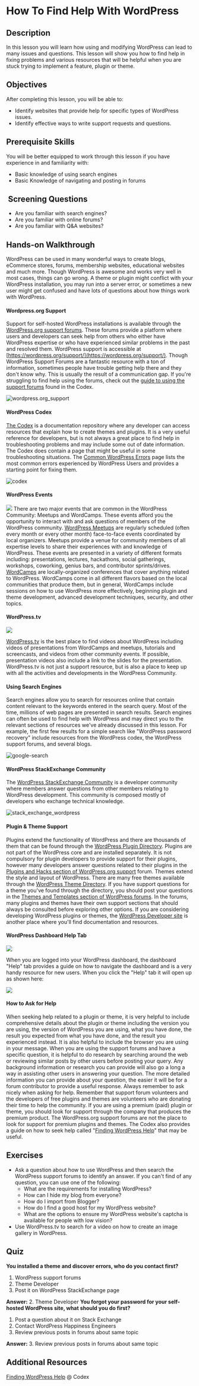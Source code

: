 # How To Find Help With WordPress

## Description

In this lesson you will learn how using and modifying WordPress can lead to many issues and questions. This lesson will show you how to find help in fixing problems and various resources that will be helpful when you are stuck trying to implement a feature, plugin or theme.  

## Objectives

After completing this lesson, you will be able to:

*   Identify websites that provide help for specific types of WordPress issues.
*   Identify effective ways to write support requests and questions.

## Prerequisite Skills

You will be better equipped to work through this lesson if you have experience in and familiarity with:

*   Basic knowledge of using search engines
*   Basic Knowledge of navigating and posting in forums

##  Screening Questions

*   Are you familiar with search engines?
*   Are you familiar with online forums?
*   Are you familiar with Q&A websites?

## Hands-on Walkthrough

WordPress can be used in many wonderful ways to create blogs, eCommerce stores, forums, membership websites, educational websites and much more. Though WordPress is awesome and works very well in most cases, things can go wrong. A theme or plugin might conflict with your WordPress installation, you may run into a server error, or sometimes a new user might get confused and have lots of questions about how things work with WordPress.

#### Wordpress.org Support

Support for self-hosted WordPress installations is available through the [WordPress.org support forums](https://en.forums.wordpress.com/). These forums provide a platform where users and developers can seek help from others who either have WordPress expertise or who have experienced similar problems in the past and resolved them. WordPress support is accessible at [https://wordpress.org/support/](https://wordpress.org/support/). Though WordPress Support Forums are a fantastic resource with a ton of information, sometimes people have trouble getting help there and they don't know why. This is usually the result of a communication gap. If you're struggling to find help using the forums, check out the [guide to using the support forums](http://codex.wordpress.org/Using_the_Support_Forums) found in the Codex. 

![wordpress.org_support](/images/wordpress.org_support.jpg)

#### WordPress Codex

[The Codex](http://codex.wordpress.org/) is a documentation repository where any developer can access resources that explain how to create themes and plugins. It is a very useful reference for developers, but is not always a great place to find help in troubleshooting problems and may include some out of date information. The Codex does contain a page that might be useful in some troubleshooting situations. The [Common WordPress Errors](https://codex.wordpress.org/Common_WordPress_Errors) page lists the most common errors experienced by WordPress Users and provides a starting point for fixing them. 

![codex](/images/codex.jpg)

#### WordPress Events

![](https://cldup.com/Lywj_x6A_1.png) There are two major events that are common in the WordPress Community: Meetups and WordCamps. These events afford you the opportunity to interact with and ask questions of members of the WordPress community. [WordPress Meetups](http://wordpress.meetup.com/) are regularly scheduled (often every month or every other month) face-to-face events coordinated by local organizers. Meetups provide a venue for community members of all expertise levels to share their experiences with and knowledge of WordPress. These events are presented in a variety of different formats including: presentations, lectures, hackathons, social gatherings, workshops, coworking, genius bars, and contributor sprints/drives. [WordCamps](http://central.wordcamp.org/) are locally-organized conferences that cover anything related to WordPress. WordCamps come in all different flavors based on the local communities that produce them, but in general, WordCamps include sessions on how to use WordPress more effectively, beginning plugin and theme development, advanced development techniques, security, and other topics.

#### WordPress.tv

![](/images/dZKtVH1YEy.png)

[WordPress.tv](http://wordpress.tv/) is the best place to find videos about WordPress including videos of presentations from WordCamps and meetups, tutorials and screencasts, and videos from other community events. If possible, presentation videos also include a link to the slides for the presentation. WordPress.tv is not just a support resource, but is also a place to keep up with all the activities and developments in the WordPress Community.

#### Using Search Engines

Search engines allow you to search for resources online that contain content relevant to the keywords entered in the search query. Most of the time, millions of web pages are presented in search results. Search engines can often be used to find help with WordPress and may direct you to the relevant sections of resources we've already discussed in this lesson. For example, the first few results for a simple search like "WordPress password recovery" include resources from the WordPress codex, the WordPress support forums, and several blogs. 

![google-search](/images/google-search.jpg)

#### WordPress StackExchange Community

The [WordPress StackExchange Community](http://wordpress.stackexchange.com/) is a developer community where members answer questions from other members relating to WordPress development. This community is composed mostly of developers who exchange technical knowledge. 

![stack_exchange_wordpress](/images/stack_exchange_wordpress.jpg)

#### Plugin & Theme Support

Plugins extend the functionality of WordPress and there are thousands of them that can be found through the [WordPress Plugin Directory](https://wordpress.org/plugins/). Plugins are not part of the WordPress core and are installed separately. It is not compulsory for plugin developers to provide support for their plugins, however many developers answer questions related to their plugins in the [Plugins and Hacks section of WordPress.org support](https://wordpress.org/support/forum/plugins-and-hacks) forum. Themes extend the style and layout of WordPress. There are many free themes available through the [WordPress Theme Directory](https://wordpress.org/themes). If you have support questions for a theme you've found through the directory, you should post your questions in the [Themes and Templates section of WordPress forums](https://wordpress.org/support/forum/themes-and-templates). In the forums, many plugins and themes have their own support sections that should always be consulted before exploring other options. If you are considering developing WordPress plugins or themes, the [WordPress Developer site](https://developer.wordpress.org/) is another place where you'll find documentation and resources.

#### WordPress Dashboard Help Tab

![](/images/7lkOzuOelC.png)

When you are logged into your WordPress dashboard, the dashboard "Help" tab provides a guide on how to navigate the dashboard and is a very handy resource for new users. When you click the "Help" tab it will open up as shown here: 

![](/images/Y7R-AnqV67.png) 

#### How to Ask for Help

When seeking help related to a plugin or theme, it is very helpful to include comprehensive details about the plugin or theme including the version you are using, the version of WordPress you are using, what you have done, the result you expected from what you have done, and the result you experienced instead. It is also helpful to include the browser you are using in your message. When you are using the support forums and have a specific question, it is helpful to do research by searching around the web or reviewing similar posts by other users before posting your query. Any background information or research you can provide will also go a long a way in assisting other users in answering your question. The more detailed information you can provide about your question, the easier it will be for a forum contributor to provide a useful response. Always remember to ask nicely when asking for help. Remember that support forum volunteers and the developers of free plugins and themes are volunteers who are donating their time to help the community. If you are using a premium (paid) plugin or theme, you should look for support through the company that produces the premium product. The WordPress.org support forums are not the place to look for support for premium plugins and themes. The Codex also provides a guide on how to seek help called "[Finding WordPress Help](http://codex.wordpress.org/Finding_WordPress_Help)" that may be useful.  

## Exercises

*   Ask a question about how to use WordPress and then search the WordPress support forums to identify an answer. If you can't find of any question, you can use one of the following:
    *   What are the requirements for installing WordPress?
    *   How can I hide my blog from everyone?
    *   How do I import from Blogger?
    *   How do I find a good host for my WordPress website?
    *   What are the options to ensure my WordPress website's captcha is available for people with low vision?
*   Use WordPress.tv to search for a video on how to create an image gallery in WordPress.

## Quiz

**You installed a theme and discover errors, who do you contact first?**

1.  WordPress support forums
2.  Theme Developer
3.  Post it on WordPress StackExchange page

**Answer:** 2. Theme Developer **You forgot your password for your self-hosted WordPress site, what should you do first?**

1.  Post a question about it on Stack Exchange
2.  Contact WordPress Happiness Engineers
3.  Review previous posts in forums about same topic

**Answer:** 3\. Review previous posts in forums about same topic

## Additional Resources

[Finding WordPress Help](https://codex.wordpress.org/Finding_WordPress_Help) @ Codex
